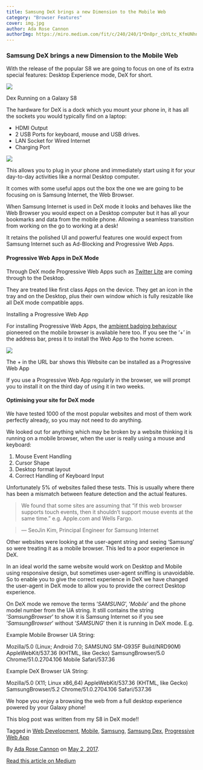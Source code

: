 ```yaml
---
title: Samsung DeX brings a new Dimension to the Mobile Web
category: "Browser Features"
cover: img.jpg
author: Ada Rose Cannon
authorImg: https://miro.medium.com/fit/c/240/240/1*Dn8pr_cbYLtc_KfmUNhnBA.png
---
```


### Samsung DeX brings a new Dimension to the Mobile Web

With the release of the popular S8 we are going to focus on one of its extra special features: Desktop Experience mode, DeX for short.

![](https://cdn-images-1.medium.com/max/800/1*mAPAUBANl5j_ckV4J_6YXQ.png)

Dex Running on a Galaxy S8

The hardware for DeX is a dock which you mount your phone in, it has all the sockets you would typically find on a laptop:

*   HDMI Output
*   2 USB Ports for keyboard, mouse and USB drives.
*   LAN Socket for Wired Internet
*   Charging Port

![](https://cdn-images-1.medium.com/max/600/1*vGFbDPRC87bvIZlIA34OsQ.jpeg)

This allows you to plug in your phone and immediately start using it for your day-to-day activities like a normal Desktop computer.

It comes with some useful apps out the box the one we are going to be focusing on is Samsung Internet, the Web Browser.

When Samsung Internet is used in DeX mode it looks and behaves like the Web Browser you would expect on a Desktop computer but it has all your bookmarks and data from the mobile phone. Allowing a seamless transition from working on the go to working at a desk!

It retains the polished UI and powerful features one would expect from Samsung Internet such as Ad-Blocking and Progressive Web Apps.

#### Progressive Web Apps in DeX Mode

Through DeX mode Progressive Web Apps such as [Twitter Lite](https://mobile.twitter.com) are coming through to the Desktop.

They are treated like first class Apps on the device. They get an icon in the tray and on the Desktop, plus their own window which is fully resizable like all DeX mode compatible apps.

Installing a Progressive Web App

For installing Progressive Web Apps, the [ambient badging behaviour](https://medium.com/samsung-internet-dev/what-does-it-mean-to-be-an-app-ace43eb6b94d) pioneered on the mobile browser is available here too. If you see the ‘+’ in the address bar, press it to install the Web App to the home screen.

![](https://cdn-images-1.medium.com/max/800/1*kv8X7noSzt_SIFnsp-dkxg.png)

The + in the URL bar shows this Website can be installed as a Progressive Web App

If you use a Progressive Web App regularly in the browser, we will prompt you to install it on the third day of using it in two weeks.

#### Optimising your site for DeX mode

We have tested 1000 of the most popular websites and most of them work perfectly already, so you may not need to do anything.

We looked out for anything which may be broken by a website thinking it is running on a mobile browser, when the user is really using a mouse and keyboard:

1.  Mouse Event Handling
2.  Cursor Shape
3.  Desktop format layout
4.  Correct Handling of Keyboard Input

Unfortunately 5% of websites failed these tests. This is usually where there has been a mismatch between feature detection and the actual features.

> We found that some sites are assuming that “if this web browser supports touch events, then it shouldn’t support mouse events at the same time.” e.g. Apple.com and Wells Fargo.

> — SeoJin Kim, Principal Engineer for Samsung Internet

Other websites were looking at the user-agent string and seeing ‘Samsung’ so were treating it as a mobile browser. This led to a poor experience in DeX.

In an ideal world the same website would work on Desktop and Mobile using responsive design, but sometimes user-agent sniffing is unavoidable. So to enable you to give the correct experience in DeX we have changed the user-agent in DeX mode to allow you to provide the correct Desktop experience.

On DeX mode we remove the terms ‘_SAMSUNG_’, ‘_Mobile_’ and the phone model number from the UA string. It still contains the string ‘_SamsungBrowser_’ to show it is Samsung Internet so if you see ‘_SamsungBrowser_’ without ‘_SAMSUNG_’ then it is running in DeX mode. E.g.

Example Mobile Browser UA String:

Mozilla/5.0 (Linux; Android 7.0; SAMSUNG SM-G935F Build/NRD90M) AppleWebKit/537.36 (KHTML, like Gecko) SamsungBrowser/5.0 Chrome/51.0.2704.106 Mobile Safari/537.36

Example DeX Browser UA String:

Mozilla/5.0 (X11; Linux x86_64) AppleWebKit/537.36 (KHTML, like Gecko) SamsungBrowser/5.2 Chrome/51.0.2704.106 Safari/537.36

We hope you enjoy a browsing the web from a full desktop experience powered by your Galaxy phone!

This blog post was written from my S8 in DeX mode!!

Tagged in [Web Development](https://medium.com/tag/web-development), [Mobile](https://medium.com/tag/mobile), [Samsung](https://medium.com/tag/samsung), [Samsung Dex](https://medium.com/tag/samsung-dex), [Progressive Web App](https://medium.com/tag/progressive-web-app)

By [Ada Rose Cannon](https://medium.com/@Lady_Ada_King) on [May 2, 2017](https://medium.com/p/f80d7edcab29).

[Read this article on Medium](https://medium.com/@Lady_Ada_King/samsung-dex-brings-a-new-dimension-to-the-mobile-web-f80d7edcab29)
